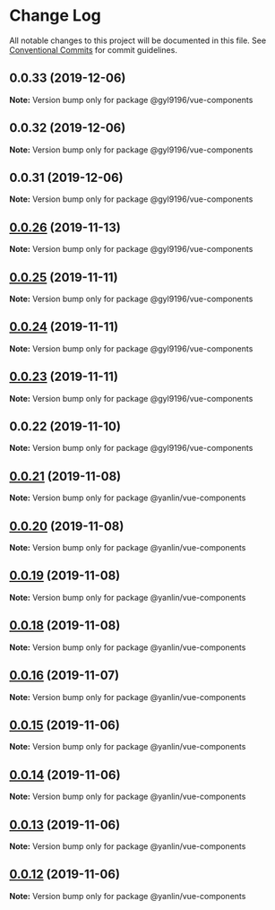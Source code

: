 # Change Log

All notable changes to this project will be documented in this file.
See [Conventional Commits](https://conventionalcommits.org) for commit guidelines.

## 0.0.33 (2019-12-06)

**Note:** Version bump only for package @gyl9196/vue-components





## 0.0.32 (2019-12-06)

**Note:** Version bump only for package @gyl9196/vue-components





## 0.0.31 (2019-12-06)

**Note:** Version bump only for package @gyl9196/vue-components





## [0.0.26](https://github.com/gyl9196/ui-components/compare/@gyl9196/vue-components@0.0.25...@gyl9196/vue-components@0.0.26) (2019-11-13)

**Note:** Version bump only for package @gyl9196/vue-components





## [0.0.25](https://github.com/gyl9196/ui-components/compare/@gyl9196/vue-components@0.0.24...@gyl9196/vue-components@0.0.25) (2019-11-11)

**Note:** Version bump only for package @gyl9196/vue-components





## [0.0.24](https://github.com/gyl9196/ui-components/compare/@gyl9196/vue-components@0.0.23...@gyl9196/vue-components@0.0.24) (2019-11-11)

**Note:** Version bump only for package @gyl9196/vue-components





## [0.0.23](https://github.com/gyl9196/ui-components/compare/@gyl9196/vue-components@0.0.22...@gyl9196/vue-components@0.0.23) (2019-11-11)

**Note:** Version bump only for package @gyl9196/vue-components





## 0.0.22 (2019-11-10)

**Note:** Version bump only for package @gyl9196/vue-components





## [0.0.21](https://github.com/gyl9196/ui-components/compare/@yanlin/vue-components@0.0.20...@yanlin/vue-components@0.0.21) (2019-11-08)

**Note:** Version bump only for package @yanlin/vue-components





## [0.0.20](https://github.com/gyl9196/ui-components/compare/@yanlin/vue-components@0.0.19...@yanlin/vue-components@0.0.20) (2019-11-08)

**Note:** Version bump only for package @yanlin/vue-components





## [0.0.19](https://github.com/gyl9196/ui-components/compare/@yanlin/vue-components@0.0.18...@yanlin/vue-components@0.0.19) (2019-11-08)

**Note:** Version bump only for package @yanlin/vue-components





## [0.0.18](https://github.com/gyl9196/ui-components/compare/@yanlin/vue-components@0.0.17...@yanlin/vue-components@0.0.18) (2019-11-08)

**Note:** Version bump only for package @yanlin/vue-components





## [0.0.16](https://github.com/gyl9196/ui-components/compare/@yanlin/vue-components@0.0.15...@yanlin/vue-components@0.0.16) (2019-11-07)

**Note:** Version bump only for package @yanlin/vue-components





## [0.0.15](https://github.com/gyl9196/ui-components/compare/@yanlin/vue-components@0.0.14...@yanlin/vue-components@0.0.15) (2019-11-06)

**Note:** Version bump only for package @yanlin/vue-components





## [0.0.14](https://github.com/gyl9196/ui-components/compare/@yanlin/vue-components@0.0.13...@yanlin/vue-components@0.0.14) (2019-11-06)

**Note:** Version bump only for package @yanlin/vue-components





## [0.0.13](https://github.com/gyl9196/ui-components/compare/@yanlin/vue-components@0.0.12...@yanlin/vue-components@0.0.13) (2019-11-06)

**Note:** Version bump only for package @yanlin/vue-components





## [0.0.12](https://github.com/gyl9196/ui-components/compare/@yanlin/vue-components@0.0.11...@yanlin/vue-components@0.0.12) (2019-11-06)

**Note:** Version bump only for package @yanlin/vue-components
